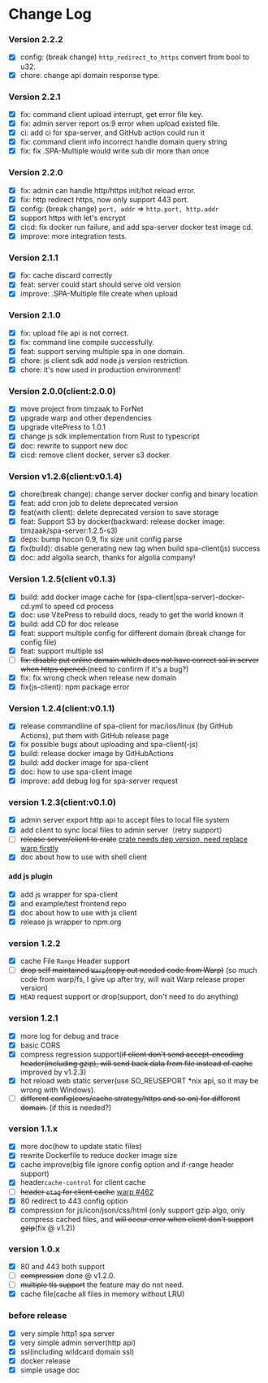 # Change Log
### Version 2.2.2

- [x] config: (break change) `http_redirect_to_https` convert from bool to u32.
- [x] chore: change api domain response type.

### Version 2.2.1

- [x] fix: command client upload interrupt, get error file key.
- [x] fix: admin server report os:9 error when upload existed file.
- [x] ci: add ci for spa-server, and GitHub action could run it
- [x] fix: command client info incorrect handle domain query string
- [x] fix: fix .SPA-Multiple would write sub dir more than once

### Version 2.2.0

- [x] fix: admin can handle http/https init/hot reload error.
- [x] fix: http redirect https, now only support 443 port.
- [x] config: (break change) `port, addr` => `http.port, http.addr`
- [x] support https with let's encrypt
- [x] cicd: fix docker run failure, and add spa-server docker test image cd.
- [x] improve: more integration tests.

### Version 2.1.1

- [x] fix: cache discard correctly
- [x] feat: server could start should serve old version
- [x] improve: .SPA-Multiple file create when upload

### Version 2.1.0

- [x] fix: upload file api is not correct.
- [x] fix: command line compile successfully.
- [x] feat: support serving multiple spa in one domain.
- [x] chore: js client sdk add node.js version restriction.
- [x] chore: it's now used in production environment!

### Version 2.0.0(client:2.0.0)

- [x] move project from timzaak to ForNet
- [x] upgrade warp and other dependencies
- [x] upgrade vitePress to 1.0.1
- [x] change js sdk implementation from Rust to typescript
- [x] doc: rewrite to support new doc
- [x] cicd: remove client docker, server s3 docker.

### Version v1.2.6(client:v0.1.4)

- [x] chore(break change): change server docker config and binary location
- [x] feat: add cron job to delete deprecated version
- [x] feat(with client): delete deprecated version to save storage
- [x] feat: Support S3 by docker(backward: release docker image: timzaak/spa-server:1.2.5-s3)
- [x] deps: bump hocon 0.9, fix size unit config parse
- [x] fix(build): disable generating new tag when build spa-client(js) success
- [x] doc: add algolia search, thanks for algolia company!

### Version 1.2.5(client v0.1.3)

- [x] build: add docker image cache for (spa-client|spa-server)-docker-cd.yml to speed cd process
- [x] doc: use VitePress to rebuild docs, ready to get the world known it
- [x] build: add CD for doc release
- [x] feat: support multiple config for different domain (break change for config file)
- [x] feat: support multiple ssl
- [ ] ~~fix: disable put online domain which does not have correct ssl in server when https opened.~~(need to confirm if
  it's a bug?)
- [x] fix: fix wrong check when release new domain
- [x] fix(js-client): npm package error

### Version 1.2.4(client:v0.1.1)

- [x] release commandline of spa-client for mac/ios/linux (by GitHub Actions), put them with GitHub release page
- [x] fix possible bugs about uploading and spa-client(-js)
- [x] build: release docker image by GitHubActions
- [x] build: add docker image for spa-client
- [x] doc: how to use spa-client image
- [x] improve: add debug log for spa-server request

### version 1.2.3(client:v0.1.0)

- [x] admin server export http api to accept files to local file system
- [x] add client to sync local files to admin server（retry support）
- [ ] ~~release server/client to
  crate~~ [crate needs dep version, need replace warp firstly](https://github.com/rust-lang/cargo/issues/1565)
- [x] doc about how to use with shell client

#### add js plugin

- [x] add js wrapper for spa-client
- [x] and example/test frontend repo
- [x] doc about how to use with js client
- [x] release js wrapper to npm.org

### version 1.2.2

- [x] cache File `Range` Header support
- [ ] ~~drop self maintained `Warp`(copy out needed code from Warp)~~ (so much code from warp/fs, I give up after try,
  will wait Warp release proper version)
- [x] `HEAD` request support or drop(support, don't need to do anything)

### version 1.2.1

- [x] more log for debug and trace
- [x] basic CORS
- [x] compress regression support(~~if client don't send accept-encoding header(including gzip), will send back data
  from file instead of cache~~ improved by v1.2.3)
- [x] hot reload web static server(use SO_REUSEPORT *nix api, so it may be wrong with Windows).
- [ ] ~~different config(cors/cache strategy/https and so on) for different domain.~~ (if this is needed?)

### version 1.1.x

- [x] more doc(how to update static files)
- [x] rewrite Dockerfile to reduce docker image size
- [x] cache improve(big file ignore config option and if-range header support)
- [x] header`cache-control` for client cache
- [ ] ~~header `etag` for client cache~~ [warp #462](https://github.com/seanmonstar/warp/issues/462)
- [x] 80 redirect to 443 config option
- [x] compression for js/icon/json/css/html (only support gzip algo, only compress cached files, and ~~will occur error
  when client don't support gzip~~(fix @ v1.2))

### version 1.0.x

- [x] 80 and 443 both support
- [ ] ~~compression~~ done @ v1.2.0.
- [ ] ~~multiple tls support~~ the feature may do not need.
- [x] cache file(cache all files in memory without LRU)

### before release

- [x] very simple http1 spa server
- [x] very simple admin server(http api)
- [x] ssl(including wildcard domain ssl)
- [x] docker release
- [x] simple usage doc
